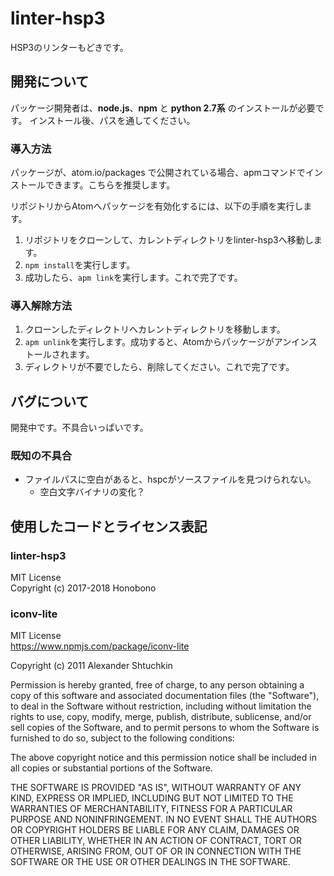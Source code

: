 # linter-hsp3
HSP3のリンターもどきです。

## 開発について
パッケージ開発者は、**node.js**、**npm** と **python 2.7系** のインストールが必要です。
インストール後、パスを通してください。

### 導入方法
パッケージが、atom.io/packages で公開されている場合、apmコマンドでインストールできます。こちらを推奨します。

リポジトリからAtomへパッケージを有効化するには、以下の手順を実行します。

1. リポジトリをクローンして、カレントディレクトリをlinter-hsp3へ移動します。
2. `npm install`を実行します。
3. 成功したら、`apm link`を実行します。これで完了です。

### 導入解除方法
1. クローンしたディレクトリへカレントディレクトリを移動します。
2. `apm unlink`を実行します。成功すると、Atomからパッケージがアンインストールされます。
3. ディレクトリが不要でしたら、削除してください。これで完了です。

## バグについて
開発中です。不具合いっぱいです。

### 既知の不具合
* ファイルパスに空白があると、hspcがソースファイルを見つけられない。
  * 空白文字バイナリの変化？

## 使用したコードとライセンス表記

### linter-hsp3
MIT License  
Copyright (c) 2017-2018 Honobono

### iconv-lite
MIT License  
<https://www.npmjs.com/package/iconv-lite>

Copyright (c) 2011 Alexander Shtuchkin

Permission is hereby granted, free of charge, to any person obtaining
a copy of this software and associated documentation files (the
"Software"), to deal in the Software without restriction, including
without limitation the rights to use, copy, modify, merge, publish,
distribute, sublicense, and/or sell copies of the Software, and to
permit persons to whom the Software is furnished to do so, subject to
the following conditions:

The above copyright notice and this permission notice shall be
included in all copies or substantial portions of the Software.

THE SOFTWARE IS PROVIDED "AS IS", WITHOUT WARRANTY OF ANY KIND,
EXPRESS OR IMPLIED, INCLUDING BUT NOT LIMITED TO THE WARRANTIES OF
MERCHANTABILITY, FITNESS FOR A PARTICULAR PURPOSE AND
NONINFRINGEMENT. IN NO EVENT SHALL THE AUTHORS OR COPYRIGHT HOLDERS BE
LIABLE FOR ANY CLAIM, DAMAGES OR OTHER LIABILITY, WHETHER IN AN ACTION
OF CONTRACT, TORT OR OTHERWISE, ARISING FROM, OUT OF OR IN CONNECTION
WITH THE SOFTWARE OR THE USE OR OTHER DEALINGS IN THE SOFTWARE.
